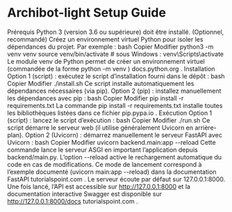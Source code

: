 # Archibot-light Setup Guide

Prérequis
Python 3 (version 3.6 ou supérieure) doit être installé.
(Optionnel, recommandé) Créez un environnement virtuel Python pour isoler les dépendances du projet. Par exemple :
bash
Copier
Modifier
python3 -m venv venv
source venv/bin/activate   # sous Windows : venv\Scripts\activate
Le module venv de Python permet de créer un environnement virtuel (commandée de la forme python -m venv <chemin>)
docs.python.org
.
Installation
Option 1 (script) : exécutez le script d’installation fourni dans le dépôt :
bash
Copier
Modifier
./install.sh
Ce script installe automatiquement les dépendances nécessaires (via pip).
Option 2 (pip) : installez manuellement les dépendances avec pip :
bash
Copier
Modifier
pip install -r requirements.txt
La commande pip install -r requirements.txt installe toutes les bibliothèques listées dans ce fichier
pip.pypa.io
.
Exécution
Option 1 (script) : lancez le script d’exécution :
bash
Copier
Modifier
./run.sh
Ce script démarre le serveur web (il utilise généralement Uvicorn en arrière-plan).
Option 2 (Uvicorn) : démarrez manuellement le serveur FastAPI avec Uvicorn :
bash
Copier
Modifier
uvicorn backend.main:app --reload
Cette commande lance le serveur ASGI en important l’application depuis backend/main.py. L’option --reload active le rechargement automatique du code en cas de modifications. Ce mode de lancement correspond à l’exemple documenté (uvicorn main:app --reload) dans la documentation FastAPI
tutorialspoint.com
.
Le serveur écoute par défaut sur 127.0.0.1:8000. Une fois lancé, l’API est accessible sur http://127.0.0.1:8000 et la documentation interactive Swagger est disponible sur http://127.0.0.1:8000/docs
tutorialspoint.com
.
